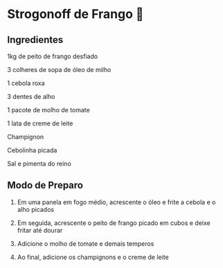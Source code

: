 # Strogonoff de Frango :chicken:

## Ingredientes

1kg de peito de frango desfiado

3 colheres de sopa de óleo de milho

1 cebola roxa

3 dentes de alho

1 pacote de molho de tomate

1 lata de creme de leite

Champignon

Cebolinha picada

Sal e pimenta do reino

## Modo de Preparo

1. Em uma panela em fogo médio, acrescente o óleo e frite a cebola e o alho picados

2. Em seguida, acrescente o peito de frango picado em cubos e deixe fritar até dourar

3. Adicione o molho de tomate e demais temperos
4. Ao final, adicione os champignons e o creme de leite